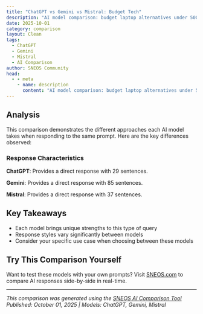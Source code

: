```yaml
---
title: "ChatGPT vs Gemini vs Mistral: Budget Tech"
description: "AI model comparison: budget laptop alternatives under 500..."
date: 2025-10-01
category: comparison
layout: Clean
tags:
  - ChatGPT
  - Gemini
  - Mistral
  - AI Comparison
author: SNEOS Community
head:
  - - meta
    - name: description
      content: "AI model comparison: budget laptop alternatives under 500..."
---
```


<ChatComparison
  title="ChatGPT vs Gemini vs Mistral: Budget Tech"
  prompt="budget laptop alternatives under 500"
  :responses='{
    "ChatGPT": "Sure! Here are some good budget laptop alternatives under $500 that offer decent performance for everyday use like web browsing, office tasks, and media consumption:\n\n### 1. **Acer Aspire 5 (A515-56)**\n- **Processor:** Intel Core i3-1115G4\n- **RAM:** 8GB\n- **Storage:** 256GB SSD\n- **Display:** 15.6\u0022 Full HD (1920x1080)\n- **Battery Life:** Around 7 hours\n- **Price:** Around $450-$500\n- **Why?** Solid performance, good build quality, full HD screen, and upgradable RAM/storage.\n\n### 2. **Lenovo IdeaPad 3 15**\n- **Processor:** AMD Ryzen 3 3250U or Intel Core i3 (varies by model)\n- **RAM:** 8GB\n- **Storage:** 256GB SSD\n- **Display:** 15.6\u0022 Full HD\n- **Battery Life:** About 6-7 hours\n- **Price:** Approx. $400-$500\n- **Why?** Reliable everyday laptop with decent CPU performance and a comfortable keyboard.\n\n### 3. **HP 14-dq2020nr**\n- **Processor:** Intel Pentium Silver N6000\n- **RAM:** 8GB\n- **Storage:** 256GB SSD\n- **Display:** 14\u0022 HD or Full HD (depends on model)\n- **Battery Life:** Up to 8 hours\n- **Price:** About $350-$450\n- **Why?** Lightweight and portable, good battery life, suitable for basic tasks and schoolwork.\n\n### 4. **ASUS VivoBook 15 (F515)**\n- **Processor:** Intel Core i3-1115G4 or AMD Ryzen 3\n- **RAM:** 8GB\n- **Storage:** 128GB or 256GB SSD\n- **Display:** 15.6\u0022 Full HD\n- **Battery Life:** Around 6-7 hours\n- **Price:** $400-$500\n- **Why?** Stylish design, good keyboard, and solid performance for the price.\n\n### 5. **Chromebook Options (if Windows isn\u2019t mandatory)**\n- **Lenovo Chromebook Flex 5**\n  - **Processor:** Intel Core i3-10110U\n  - **RAM:** 4GB or 8GB\n  - **Storage:** 64GB eMMC\n  - **Display:** 13.3\u0022 Full HD Touchscreen, 2-in-1 convertible\n  - **Price:** Around $400-$450\n  - **Why?** Great for web-based tasks, excellent battery life, and solid build.\n\n- **HP Chromebook x360 14c**\n  - **Processor:** Intel Core i3 or Pentium Gold\n  - **RAM:** 8GB\n  - **Storage:** 64GB eMMC\n  - **Display:** 14\u0022 Full HD Touchscreen\n  - **Price:** Around $450-$500\n\n---\n\n**Tips when choosing a budget laptop:**\n- Aim for at least 8GB RAM for smooth multitasking.\n- SSD storage is preferable over HDD for faster load times.\n- A full HD (1920x1080) screen enhances viewing comfort.\n- Check for upgrade options if you want to improve performance later.\n- Consider Chromebooks if you mainly use web apps and want longer battery life.\n\nIf you can share your primary use case (e.g., school, work, gaming, programming), I can help narrow down the best option!",
    "Gemini": "Okay, let\u0027s explore some budget laptop alternatives under $500.  This is a price point where you\u0027ll make compromises, but you can still find decent options for basic tasks, online work, and entertainment.\n\n**Key Considerations at This Price Point:**\n\n*   **Operating System:** Chromebooks are very common in this range. They are fast and secure because they run on ChromeOS and focus on web-based applications. However, they have limited offline functionality and might not be suitable for demanding software.  You can also find Windows laptops, but they\u0027ll often have weaker specs.\n*   **Processor:**  Look for at least an Intel Celeron or AMD Athlon Silver processor.  Intel Pentium Silver or higher is preferable.  Anything below that will likely be sluggish.\n*   **RAM:** 4GB is the bare minimum, but 8GB is highly recommended, especially for Windows laptops, to avoid frustrating lag.  Some Chromebooks can function well with 4GB.\n*   **Storage:**  eMMC storage (like 64GB or 128GB) is common in Chromebooks and lower-end Windows laptops. It\u0027s faster than a traditional hard drive (HDD) but much slower than an SSD. A 256GB SSD is ideal if you can find it within budget. Consider a laptop with an empty slot to add a second SSD, or rely on cloud storage and external drives.\n*   **Screen:** Expect 13-15 inch screens at 1366x768 (HD) resolution in the lower end of this price range. Aim for 1920x1080 (Full HD) if possible.\n*   **Battery Life:**  Look for laptops with at least 6-8 hours of battery life, although real-world use can vary.\n*   **Build Quality:**  Don\u0027t expect premium materials. Most laptops in this range are made of plastic.\n\n**Here are some laptop alternatives you might find under $500, categorized by type:**\n\n**1. Chromebooks:**\n\n*   **Advantages:**  Lightweight, fast boot times, secure (automatic updates), long battery life, often very affordable.\n*   **Disadvantages:** Limited offline functionality, primarily reliant on web apps, less compatible with traditional Windows/Mac software.\n*   **Example Models (Check Current Pricing):**\n\n    *   **Lenovo Chromebook Duet (Detachable):**  A 2-in-1 tablet/Chromebook with good battery life. Great for portability.  Downsides: Small screen, may feel cramped for extended typing.\n    *   **Lenovo Chromebook Flex 5:** Good performance for the price, nice keyboard, and touchscreen.\n    *   **HP Chromebook 14:** Decent screen, comfortable keyboard, and affordable.\n    *   **Acer Chromebook Spin 311:**  Convertible 2-in-1 with a compact design.\n    *   **ASUS Chromebook Detachable CM3:** Similar to the Lenovo Duet, but with potential differences in keyboard/trackpad quality and screen brightness.\n    *   **Samsung Chromebook 4/4\u002B:** Basic and affordable options for simple tasks.\n\n**2. Entry-Level Windows Laptops:**\n\n*   **Advantages:**  Run a wide range of software, familiar Windows environment.\n*   **Disadvantages:**  Often slower than Chromebooks at the same price point, may have limited storage, shorter battery life.  Ensure the specs are adequate.\n*   **Example Models (Check Current Pricing):**\n\n    *   **Lenovo IdeaPad 1:** A very basic laptop. Look for models with at least 4GB of RAM and a 128GB SSD. Avoid models with just 64GB eMMC storage if possible, as it will be limiting.\n    *   **HP Stream:**  Similar to the IdeaPad 1, very basic. Be careful about the specs.\n    *   **Acer Aspire 1:** Another budget-friendly option. Aim for a configuration with at least an Athlon Silver processor and 4GB of RAM.\n    *   **ASUS Laptops (e.g., some ASUS Vivobook models):** Some configurations might fall under $500, but pay close attention to the specs.\n\n**3. Used or Refurbished Laptops:**\n\n*   **Advantages:**  You can often get much better specs for your money.  Potentially a faster processor, more RAM, and a larger SSD than a new laptop in this price range.\n*   **Disadvantages:**  Potential for cosmetic imperfections, shorter battery life (depending on age), unknown history, and potentially limited warranty.\n*   **Where to Look:**\n\n    *   **Amazon Renewed:**  Offers a selection of refurbished laptops with a warranty.\n    *   **eBay:**  Can find good deals, but be sure to check the seller\u0027s feedback and the item description carefully.\n    *   **Best Buy Outlet:**  Offers open-box and refurbished laptops.\n    *   **Manufacturer Refurbished Programs (e.g., Dell Outlet, HP Renew):**  Often provide the best warranties.\n\n**4. Mini PCs with Separate Monitor, Keyboard, and Mouse:**\n\n*   **Advantages:**  Can be a powerful alternative if you already have a monitor, keyboard, and mouse.  Often offer better performance than a similarly priced laptop.\n*   **Disadvantages:**  Not portable. Requires purchasing peripherals separately.\n*   **Example Models:**\n\n    *   **Beelink Mini PCs:**  Offer a range of models with different processors and RAM configurations.\n    *   **GMKtec Mini PCs:** Another popular brand with a variety of options.\n\n**Tips for Finding the Best Deal:**\n\n*   **Check for Sales and Discounts:**  Keep an eye on sales events like Black Friday, Cyber Monday, and back-to-school sales.\n*   **Compare Prices:** Use price comparison websites (e.g., Google Shopping, PriceRunner) to find the best deals.\n*   **Read Reviews:**  Before buying, read reviews from other users to get an idea of the laptop\u0027s performance and reliability.\n*   **Consider Your Needs:**  What will you primarily use the laptop for?  If it\u0027s just for browsing the web and checking email, a Chromebook might be sufficient.  If you need to run more demanding software, you\u0027ll need a Windows laptop with better specs.\n\n**Important Notes:**\n\n*   **Prices Fluctuate:** Laptop prices change frequently. The models mentioned above are examples; availability and pricing will vary.\n*   **\u0022Under $500\u0022 is a Target:**  Be prepared to be flexible. You might need to spend slightly more (e.g., $520-$550) to get a significantly better configuration.\n*   **Avoid \u0022Too Good to Be True\u0022 Deals:** Be wary of deals that seem unusually low, as they may be scams or involve laptops with poor specifications.\n\n**Before you decide, answer these questions:**\n\n*   **What will you use the laptop for?** (Web browsing, schoolwork, video editing, gaming, etc.)\n*   **How important is portability?**\n*   **What is your preferred operating system?** (ChromeOS or Windows)\n*   **What is your minimum acceptable screen size?**\n*   **Do you need a touchscreen or 2-in-1 functionality?**\n\nBy carefully considering your needs and doing your research, you can find a budget laptop that meets your requirements without breaking the bank. Good luck!\n",
    "Mistral": "Finding a budget laptop under $500 can be challenging, but there are several options that offer good value for money. Here are some alternatives you might consider:\n\n### 1. **Acer Aspire 5**\n- **Processor:** Intel Core i3 or AMD Ryzen 3\n- **RAM:** 4GB or 8GB\n- **Storage:** 128GB SSD or 500GB HDD\n- **Display:** 15.6-inch Full HD\n- **Battery Life:** Up to 7.5 hours\n- **Features:** Good build quality, decent performance for everyday tasks.\n\n### 2. **HP 14**\n- **Processor:** Intel Celeron or AMD Athlon\n- **RAM:** 4GB or 8GB\n- **Storage:** 64GB eMMC or 128GB SSD\n- **Display:** 14-inch HD\n- **Battery Life:** Up to 10 hours\n- **Features:** Lightweight, good for basic tasks like web browsing and document editing.\n\n### 3. **Lenovo IdeaPad 3**\n- **Processor:** AMD Ryzen 3 or Intel Core i3\n- **RAM:** 4GB or 8GB\n- **Storage:** 128GB SSD\n- **Display:** 15.6-inch HD\n- **Battery Life:** Up to 6 hours\n- **Features:** Reliable performance, good for students and casual users.\n\n### 4. **ASUS VivoBook 15**\n- **Processor:** Intel Core i3 or AMD Ryzen 3\n- **RAM:** 4GB or 8GB\n- **Storage:** 128GB SSD\n- **Display:** 15.6-inch Full HD\n- **Battery Life:** Up to 6 hours\n- **Features:** Slim design, good for multimedia and basic productivity tasks.\n\n### 5. **Dell Inspiron 15**\n- **Processor:** Intel Celeron or AMD Athlon\n- **RAM:** 4GB or 8GB\n- **Storage:** 128GB SSD or 500GB HDD\n- **Display:** 15.6-inch HD\n- **Battery Life:** Up to 6 hours\n- **Features:** Durable build, good for basic computing needs.\n\n### 6. **Chuwi HeroBook Pro**\n- **Processor:** Intel Celeron N4000\n- **RAM:** 8GB\n- **Storage:** 256GB SSD\n- **Display:** 14.1-inch Full HD\n- **Battery Life:** Up to 9 hours\n- **Features:** Affordable, good for light tasks and multimedia consumption.\n\n### 7. **Samsung Chromebook 4**\n- **Processor:** Intel Celeron N4000\n- **RAM:** 4GB\n- **Storage:** 32GB eMMC\n- **Display:** 11.6-inch HD\n- **Battery Life:** Up to 12.5 hours\n- **Features:** Lightweight, good for web browsing and basic tasks, runs Chrome OS.\n\n### 8. **Acer Chromebook 314**\n- **Processor:** Intel Celeron N4000\n- **RAM:** 4GB\n- **Storage:** 32GB eMMC\n- **Display:** 14-inch Full HD\n- **Battery Life:** Up to 12.5 hours\n- **Features:** Good for students, runs Chrome OS, excellent battery life.\n\n### Tips for Buying a Budget Laptop:\n1. **Prioritize Your Needs:** Determine what you need the laptop for\u2014basic web browsing, document editing, multimedia consumption, etc.\n2. **Check Reviews:** Look at user reviews and professional reviews to get a sense of the laptop\u0027s performance and reliability.\n3. **Consider Storage:** Opt for an SSD if possible, as it significantly improves performance compared to an HDD.\n4. **Battery Life:** Ensure the laptop has a decent battery life, especially if you need it for on-the-go use.\n5. **Build Quality:** Check for durability, especially if you plan to carry the laptop around frequently.\n\nBy considering these options and tips, you should be able to find a budget laptop that meets your needs without breaking the bank."
  }'
  published-date="15:52"
/>

## Analysis

This comparison demonstrates the different approaches each AI model takes when responding to the same prompt. Here are the key differences observed:

### Response Characteristics

**ChatGPT**: Provides a direct response with 29 sentences. 

**Gemini**: Provides a direct response with 85 sentences. 

**Mistral**: Provides a direct response with 37 sentences. 

## Key Takeaways

- Each model brings unique strengths to this type of query
- Response styles vary significantly between models
- Consider your specific use case when choosing between these models

## Try This Comparison Yourself

Want to test these models with your own prompts? Visit [SNEOS.com](https://sneos.com) to compare AI responses side-by-side in real-time.

---

*This comparison was generated using the [SNEOS AI Comparison Tool](https://sneos.com)*
*Published: October 01, 2025 | Models: ChatGPT, Gemini, Mistral*
